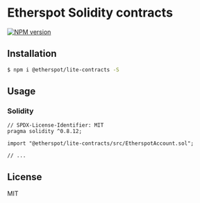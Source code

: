 # Etherspot Solidity contracts

[![NPM version][npm-image]][npm-url]

## Installation

```bash
$ npm i @etherspot/lite-contracts -S
```

## Usage

### Solidity

```solidity
// SPDX-License-Identifier: MIT
pragma solidity ^0.8.12;

import "@etherspot/lite-contracts/src/EtherspotAccount.sol";

// ...
```

## License

MIT

[npm-image]: https://badge.fury.io/js/%40etherspot%2Flite-contracts.svg
[npm-url]: https://npmjs.org/package/@etherspot/lite-contracts


